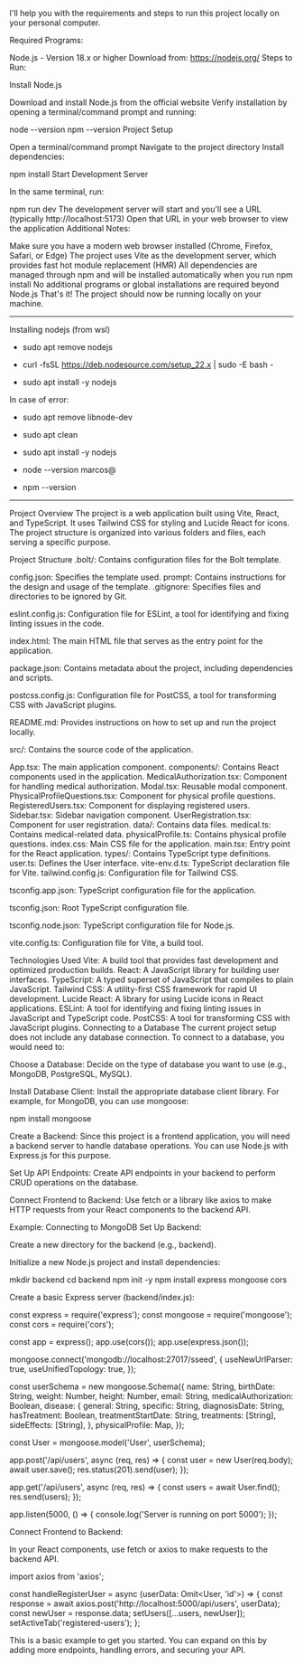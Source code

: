 I'll help you with the requirements and steps to run this project locally on your personal computer.

Required Programs:

Node.js - Version 18.x or higher
Download from: https://nodejs.org/
Steps to Run:

Install Node.js

Download and install Node.js from the official website
Verify installation by opening a terminal/command prompt and running:

node --version
npm --version
Project Setup

Open a terminal/command prompt
Navigate to the project directory
Install dependencies:

npm install
Start Development Server

In the same terminal, run:

npm run dev
The development server will start and you'll see a URL (typically http://localhost:5173)
Open that URL in your web browser to view the application
Additional Notes:

Make sure you have a modern web browser installed (Chrome, Firefox, Safari, or Edge)
The project uses Vite as the development server, which provides fast hot module replacement (HMR)
All dependencies are managed through npm and will be installed automatically when you run npm install
No additional programs or global installations are required beyond Node.js
That's it! The project should now be running locally on your machine.

--------------------------------------------------------------------------------------

Installing nodejs (from wsl)

- sudo apt remove nodejs 

- curl -fsSL https://deb.nodesource.com/setup_22.x | sudo -E bash -

- sudo apt install -y nodejs

In case of error:

- sudo apt remove libnode-dev 

- sudo apt clean

- sudo apt install -y nodejs

- node --version                                                                                                                marcos@

- npm --version 

---------------------------------------------------------------------------------------

Project Overview
The project is a web application built using Vite, React, and TypeScript. It uses Tailwind CSS for styling and Lucide React for icons. The project structure is organized into various folders and files, each serving a specific purpose.

Project Structure
.bolt/: Contains configuration files for the Bolt template.

config.json: Specifies the template used.
prompt: Contains instructions for the design and usage of the template.
.gitignore: Specifies files and directories to be ignored by Git.

eslint.config.js: Configuration file for ESLint, a tool for identifying and fixing linting issues in the code.

index.html: The main HTML file that serves as the entry point for the application.

package.json: Contains metadata about the project, including dependencies and scripts.

postcss.config.js: Configuration file for PostCSS, a tool for transforming CSS with JavaScript plugins.

README.md: Provides instructions on how to set up and run the project locally.

src/: Contains the source code of the application.

App.tsx: The main application component.
components/: Contains React components used in the application.
MedicalAuthorization.tsx: Component for handling medical authorization.
Modal.tsx: Reusable modal component.
PhysicalProfileQuestions.tsx: Component for physical profile questions.
RegisteredUsers.tsx: Component for displaying registered users.
Sidebar.tsx: Sidebar navigation component.
UserRegistration.tsx: Component for user registration.
data/: Contains data files.
medical.ts: Contains medical-related data.
physicalProfile.ts: Contains physical profile questions.
index.css: Main CSS file for the application.
main.tsx: Entry point for the React application.
types/: Contains TypeScript type definitions.
user.ts: Defines the User interface.
vite-env.d.ts: TypeScript declaration file for Vite.
tailwind.config.js: Configuration file for Tailwind CSS.

tsconfig.app.json: TypeScript configuration file for the application.

tsconfig.json: Root TypeScript configuration file.

tsconfig.node.json: TypeScript configuration file for Node.js.

vite.config.ts: Configuration file for Vite, a build tool.

Technologies Used
Vite: A build tool that provides fast development and optimized production builds.
React: A JavaScript library for building user interfaces.
TypeScript: A typed superset of JavaScript that compiles to plain JavaScript.
Tailwind CSS: A utility-first CSS framework for rapid UI development.
Lucide React: A library for using Lucide icons in React applications.
ESLint: A tool for identifying and fixing linting issues in JavaScript and TypeScript code.
PostCSS: A tool for transforming CSS with JavaScript plugins.
Connecting to a Database
The current project setup does not include any database connection. To connect to a database, you would need to:

Choose a Database: Decide on the type of database you want to use (e.g., MongoDB, PostgreSQL, MySQL).

Install Database Client: Install the appropriate database client library. For example, for MongoDB, you can use mongoose:

npm install mongoose

Create a Backend: Since this project is a frontend application, you will need a backend server to handle database operations. You can use Node.js with Express.js for this purpose.

Set Up API Endpoints: Create API endpoints in your backend to perform CRUD operations on the database.

Connect Frontend to Backend: Use fetch or a library like axios to make HTTP requests from your React components to the backend API.

Example: Connecting to MongoDB
Set Up Backend:

Create a new directory for the backend (e.g., backend).

Initialize a new Node.js project and install dependencies:

mkdir backend
cd backend
npm init -y
npm install express mongoose cors

Create a basic Express server (backend/index.js):

const express = require('express');
const mongoose = require('mongoose');
const cors = require('cors');

const app = express();
app.use(cors());
app.use(express.json());

mongoose.connect('mongodb://localhost:27017/sseed', {
  useNewUrlParser: true,
  useUnifiedTopology: true,
});

const userSchema = new mongoose.Schema({
  name: String,
  birthDate: String,
  weight: Number,
  height: Number,
  email: String,
  medicalAuthorization: Boolean,
  disease: {
    general: String,
    specific: String,
    diagnosisDate: String,
    hasTreatment: Boolean,
    treatmentStartDate: String,
    treatments: [String],
    sideEffects: [String],
  },
  physicalProfile: Map,
});

const User = mongoose.model('User', userSchema);

app.post('/api/users', async (req, res) => {
  const user = new User(req.body);
  await user.save();
  res.status(201).send(user);
});

app.get('/api/users', async (req, res) => {
  const users = await User.find();
  res.send(users);
});

app.listen(5000, () => {
  console.log('Server is running on port 5000');
});

Connect Frontend to Backend:

In your React components, use fetch or axios to make requests to the backend API.

import axios from 'axios';

const handleRegisterUser = async (userData: Omit<User, 'id'>) => {
  const response = await axios.post('http://localhost:5000/api/users', userData);
  const newUser = response.data;
  setUsers([...users, newUser]);
  setActiveTab('registered-users');
};

This is a basic example to get you started. You can expand on this by adding more endpoints, handling errors, and securing your API.